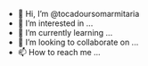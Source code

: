 - 👋 Hi, I’m @tocadoursomarmitaria
- 👀 I’m interested in ...
- 🌱 I’m currently learning ...
- 💞️ I’m looking to collaborate on ...
- 📫 How to reach me ...

<!---
tocadoursomarmitaria/tocadoursomarmitaria is a ✨ special ✨ repository because its `README.md` (this file) appears on your GitHub profile.
You can click the Preview link to take a look at your changes.
--->
